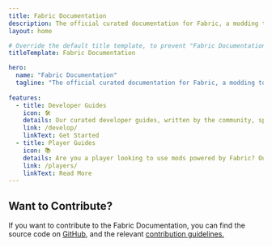 ```yaml
---
title: Fabric Documentation
description: The official curated documentation for Fabric, a modding toolchain for Minecraft.
layout: home

# Override the default title template, to prevent "Fabric Documentation | Fabric Documentation" as the title
titleTemplate: Fabric Documentation

hero:
  name: "Fabric Documentation"
  tagline: "The official curated documentation for Fabric, a modding toolchain for Minecraft."
      
features:
  - title: Developer Guides
    icon: 🛠️
    details: Our curated developer guides, written by the community, span a wide range of topics from setting up a development environment to more advanced topics, such as rendering and networking.
    link: /develop/
    linkText: Get Started
  - title: Player Guides
    icon: 📚
    details: Are you a player looking to use mods powered by Fabric? Our player guides have you covered. These guides will help you in downloading, installing, and troubleshooting Fabric mods.
    link: /players/
    linkText: Read More
---
```


<div class="vp-doc homepage-container">

## Want to Contribute?

If you want to contribute to the Fabric Documentation, you can find the source code on [GitHub](https://github.com/FabricMC/fabric-docs), and the relevant [contribution guidelines.](/contributing)

</div>
